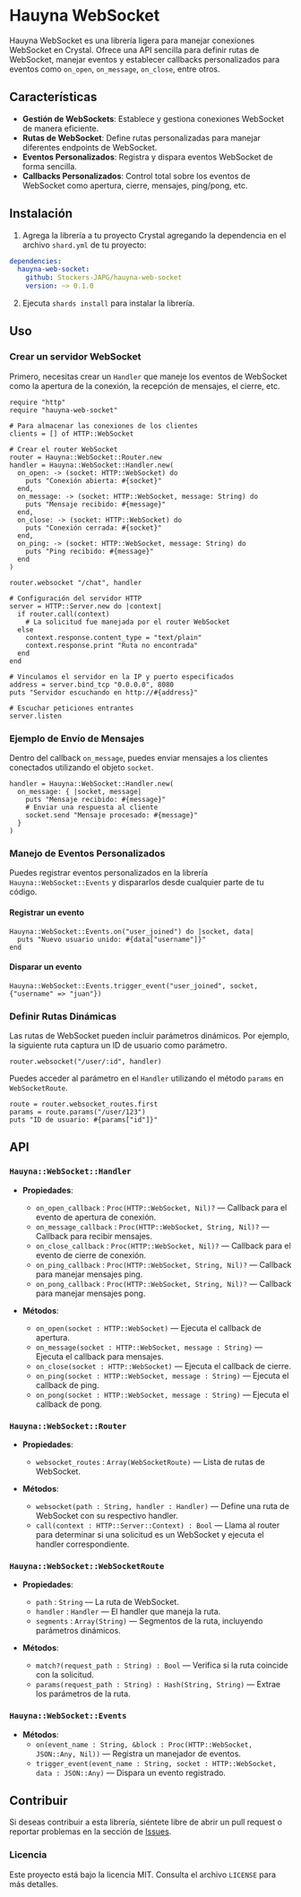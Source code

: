 
# Hauyna WebSocket

Hauyna WebSocket es una librería ligera para manejar conexiones WebSocket en Crystal. Ofrece una API sencilla para definir rutas de WebSocket, manejar eventos y establecer callbacks personalizados para eventos como `on_open`, `on_message`, `on_close`, entre otros.

## Características

- **Gestión de WebSockets**: Establece y gestiona conexiones WebSocket de manera eficiente.
- **Rutas de WebSocket**: Define rutas personalizadas para manejar diferentes endpoints de WebSocket.
- **Eventos Personalizados**: Registra y dispara eventos WebSocket de forma sencilla.
- **Callbacks Personalizados**: Control total sobre los eventos de WebSocket como apertura, cierre, mensajes, ping/pong, etc.

## Instalación

1. Agrega la librería a tu proyecto Crystal agregando la dependencia en el archivo `shard.yml` de tu proyecto:

```yaml
dependencies:
  hauyna-web-socket:
    github: Stockers-JAPG/hauyna-web-socket
    version: ~> 0.1.0
```

2. Ejecuta `shards install` para instalar la librería.

## Uso

### Crear un servidor WebSocket

Primero, necesitas crear un `Handler` que maneje los eventos de WebSocket como la apertura de la conexión, la recepción de mensajes, el cierre, etc.

```crystal
require "http"
require "hauyna-web-socket"

# Para almacenar las conexiones de los clientes
clients = [] of HTTP::WebSocket

# Crear el router WebSocket
router = Hauyna::WebSocket::Router.new
handler = Hauyna::WebSocket::Handler.new(
  on_open: -> (socket: HTTP::WebSocket) do
    puts "Conexión abierta: #{socket}"
  end,
  on_message: -> (socket: HTTP::WebSocket, message: String) do
    puts "Mensaje recibido: #{message}"
  end,
  on_close: -> (socket: HTTP::WebSocket) do
    puts "Conexión cerrada: #{socket}"
  end,
  on_ping: -> (socket: HTTP::WebSocket, message: String) do
    puts "Ping recibido: #{message}"
  end
)

router.websocket "/chat", handler

# Configuración del servidor HTTP
server = HTTP::Server.new do |context|
  if router.call(context)
    # La solicitud fue manejada por el router WebSocket
  else
    context.response.content_type = "text/plain"
    context.response.print "Ruta no encontrada"
  end
end

# Vinculamos el servidor en la IP y puerto especificados
address = server.bind_tcp "0.0.0.0", 8080
puts "Servidor escuchando en http://#{address}"

# Escuchar peticiones entrantes
server.listen

```

### Ejemplo de Envío de Mensajes

Dentro del callback `on_message`, puedes enviar mensajes a los clientes conectados utilizando el objeto `socket`.

```crystal
handler = Hauyna::WebSocket::Handler.new(
  on_message: { |socket, message|
    puts "Mensaje recibido: #{message}"
    # Enviar una respuesta al cliente
    socket.send "Mensaje procesado: #{message}"
  }
)
```

### Manejo de Eventos Personalizados

Puedes registrar eventos personalizados en la librería `Hauyna::WebSocket::Events` y dispararlos desde cualquier parte de tu código.

#### Registrar un evento

```crystal
Hauyna::WebSocket::Events.on("user_joined") do |socket, data|
  puts "Nuevo usuario unido: #{data["username"]}"
end
```

#### Disparar un evento

```crystal
Hauyna::WebSocket::Events.trigger_event("user_joined", socket, {"username" => "juan"})
```

### Definir Rutas Dinámicas

Las rutas de WebSocket pueden incluir parámetros dinámicos. Por ejemplo, la siguiente ruta captura un ID de usuario como parámetro.

```crystal
router.websocket("/user/:id", handler)
```

Puedes acceder al parámetro en el `Handler` utilizando el método `params` en `WebSocketRoute`.

```crystal
route = router.websocket_routes.first
params = route.params("/user/123")
puts "ID de usuario: #{params["id"]}"
```

## API

### `Hauyna::WebSocket::Handler`

- **Propiedades**:
  - `on_open_callback` : `Proc(HTTP::WebSocket, Nil)?` — Callback para el evento de apertura de conexión.
  - `on_message_callback` : `Proc(HTTP::WebSocket, String, Nil)?` — Callback para recibir mensajes.
  - `on_close_callback` : `Proc(HTTP::WebSocket, Nil)?` — Callback para el evento de cierre de conexión.
  - `on_ping_callback` : `Proc(HTTP::WebSocket, String, Nil)?` — Callback para manejar mensajes ping.
  - `on_pong_callback` : `Proc(HTTP::WebSocket, String, Nil)?` — Callback para manejar mensajes pong.

- **Métodos**:
  - `on_open(socket : HTTP::WebSocket)` — Ejecuta el callback de apertura.
  - `on_message(socket : HTTP::WebSocket, message : String)` — Ejecuta el callback para mensajes.
  - `on_close(socket : HTTP::WebSocket)` — Ejecuta el callback de cierre.
  - `on_ping(socket : HTTP::WebSocket, message : String)` — Ejecuta el callback de ping.
  - `on_pong(socket : HTTP::WebSocket, message : String)` — Ejecuta el callback de pong.

### `Hauyna::WebSocket::Router`

- **Propiedades**:
  - `websocket_routes` : `Array(WebSocketRoute)` — Lista de rutas de WebSocket.

- **Métodos**:
  - `websocket(path : String, handler : Handler)` — Define una ruta de WebSocket con su respectivo handler.
  - `call(context : HTTP::Server::Context) : Bool` — Llama al router para determinar si una solicitud es un WebSocket y ejecuta el handler correspondiente.

### `Hauyna::WebSocket::WebSocketRoute`

- **Propiedades**:
  - `path` : `String` — La ruta de WebSocket.
  - `handler` : `Handler` — El handler que maneja la ruta.
  - `segments` : `Array(String)` — Segmentos de la ruta, incluyendo parámetros dinámicos.

- **Métodos**:
  - `match?(request_path : String) : Bool` — Verifica si la ruta coincide con la solicitud.
  - `params(request_path : String) : Hash(String, String)` — Extrae los parámetros de la ruta.

### `Hauyna::WebSocket::Events`

- **Métodos**:
  - `on(event_name : String, &block : Proc(HTTP::WebSocket, JSON::Any, Nil))` — Registra un manejador de eventos.
  - `trigger_event(event_name : String, socket : HTTP::WebSocket, data : JSON::Any)` — Dispara un evento registrado.

## Contribuir

Si deseas contribuir a esta librería, siéntete libre de abrir un pull request o reportar problemas en la sección de [Issues](https://github.com/tu_usuario/hauyna-web-socket/issues).

### Licencia

Este proyecto está bajo la licencia MIT. Consulta el archivo `LICENSE` para más detalles.



